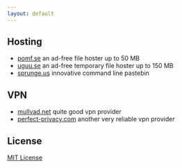 ```yaml
---
layout: default
---
```


## Hosting

* [pomf.se](https://pomf.se/) an ad-free file hoster up to 50 MB
* [uguu.se](http://uguu.se/) an ad-free temporary file hoster up to 150 MB
* [sprunge.us](http://sprunge.us/) innovative command line pastebin
 
## VPN

* [mullvad.net](https://mullvad.net/en/) quite good vpn provider
* [perfect-privacy.com](https://perfect-privacy.com) another very reliable vpn provider

## License

[MIT License](http://chibicode.mit-license.org/)
